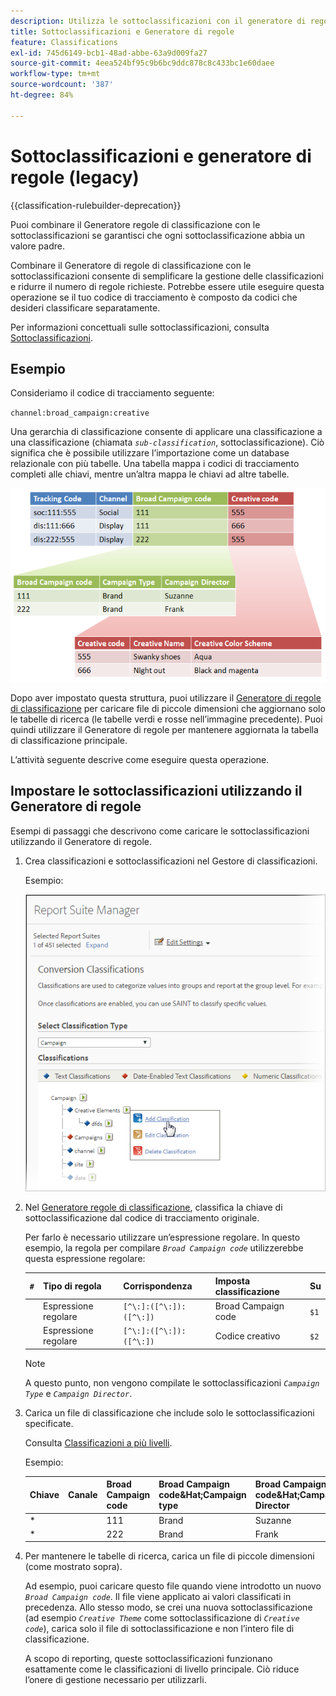 ```yaml
---
description: Utilizza le sottoclassificazioni con il generatore di regole di classificazione.
title: Sottoclassificazioni e Generatore di regole
feature: Classifications
exl-id: 745d6149-bcb1-48ad-abbe-63a9d009fa27
source-git-commit: 4eea524bf95c9b6bc9ddc878c8c433bc1e60daee
workflow-type: tm+mt
source-wordcount: '387'
ht-degree: 84%

---
```


# Sottoclassificazioni e generatore di regole (legacy)

{{classification-rulebuilder-deprecation}}

Puoi combinare il Generatore regole di classificazione con le sottoclassificazioni se garantisci che ogni sottoclassificazione abbia un valore padre.

Combinare il Generatore di regole di classificazione con le sottoclassificazioni consente di semplificare la gestione delle classificazioni e ridurre il numero di regole richieste. Potrebbe essere utile eseguire questa operazione se il tuo codice di tracciamento è composto da codici che desideri classificare separatamente.

Per informazioni concettuali sulle sottoclassificazioni, consulta [Sottoclassificazioni](/help/components/classifications/importer/subclassifications.md).

## Esempio

Consideriamo il codice di tracciamento seguente:

`channel:broad_campaign:creative`

Una gerarchia di classificazione consente di applicare una classificazione a una classificazione (chiamata *`sub-classification`*, sottoclassificazione). Ciò significa che è possibile utilizzare l’importazione come un database relazionale con più tabelle. Una tabella mappa i codici di tracciamento completi alle chiavi, mentre un’altra mappa le chiavi ad altre tabelle.

![](assets/sub_class_table.png)

Dopo aver impostato questa struttura, puoi utilizzare il [Generatore di regole di classificazione](/help/components/classifications/crb/classification-rule-builder.md) per caricare file di piccole dimensioni che aggiornano solo le tabelle di ricerca (le tabelle verdi e rosse nell’immagine precedente). Puoi quindi utilizzare il Generatore di regole per mantenere aggiornata la tabella di classificazione principale.

L’attività seguente descrive come eseguire questa operazione.

## Impostare le sottoclassificazioni utilizzando il Generatore di regole

Esempi di passaggi che descrivono come caricare le sottoclassificazioni utilizzando il Generatore di regole.

1. Crea classificazioni e sottoclassificazioni nel Gestore di classificazioni.

   Esempio:

   ![Informazioni sul passaggio](/help/admin/admin/assets/sub_class_create.png)

1. Nel [Generatore regole di classificazione](/help/components/classifications/crb/classification-rule-builder.md), classifica la chiave di sottoclassificazione dal codice di tracciamento originale.

   Per farlo è necessario utilizzare un’espressione regolare. In questo esempio, la regola per compilare *`Broad Campaign code`* utilizzerebbe questa espressione regolare:

   | `#` | Tipo di regola | Corrispondenza | Imposta classificazione | Su |
   |---|---|---|---|---|
   |   | Espressione regolare | `[^\:]:([^\:]):([^\:])` | Broad Campaign code | `$1` |
   |   | Espressione regolare | `[^\:]:([^\:]):([^\:])` | Codice creativo | `$2` |

   >[!NOTE]
   >
   >A questo punto, non vengono compilate le sottoclassificazioni *`Campaign Type`* e *`Campaign Director`*.

1. Carica un file di classificazione che include solo le sottoclassificazioni specificate.

   Consulta [Classificazioni a più livelli](/help/components/classifications/importer/subclassifications.md).

   Esempio:

   | Chiave | Canale | Broad Campaign code | Broad Campaign code&amp;Hat;Campaign type | Broad Campaign code&amp;Hat;Campaign Director | ... |
   |---|---|---|---|---|---|
   | &#42; |  | 111 | Brand | Suzanne |  |
   | &#42; |  | 222 | Brand | Frank |  |

1. Per mantenere le tabelle di ricerca, carica un file di piccole dimensioni (come mostrato sopra).

   Ad esempio, puoi caricare questo file quando viene introdotto un nuovo *`Broad Campaign code`*. Il file viene applicato ai valori classificati in precedenza. Allo stesso modo, se crei una nuova sottoclassificazione (ad esempio *`Creative Theme`* come sottoclassificazione di *`Creative code`*), carica solo il file di sottoclassificazione e non l’intero file di classificazione.

   A scopo di reporting, queste sottoclassificazioni funzionano esattamente come le classificazioni di livello principale. Ciò riduce l’onere di gestione necessario per utilizzarli.
